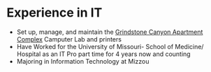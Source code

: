 # Experience in IT
* Set up, manage, and maintain the [Grindstone Canyon Apartment Complex](grindstonecanyon.com) Camputer Lab and printers
* Have Worked for the University of Missouri- School of Medicine/ Hospital as an IT Pro part time for 4 years now and counting
* Majoring in Information Technology at Mizzou

